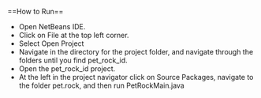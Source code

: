 ==How to Run==
- Open NetBeans IDE.
- Click on File at the top left corner. 
- Select Open Project 
- Navigate in the directory for the project folder, and navigate through the folders until you find pet_rock_id.
- Open the pet_rock_id project.
- At the left in the project navigator click on Source Packages, navigate to the folder pet.rock, and then run PetRockMain.java